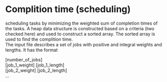 # Complition time (scheduling)
scheduling tasks by minimizing the weighted sum of completion times of the tasks. A heap data structure is constructed based on a criteria (two checked here) and used to construct a sorted array. The sorted array is used to find the complition time.  
The input file describes a set of jobs with positive and integral weights and lengths.  It has the format  
  
[number_of_jobs]  
[job_1_weight] [job_1_length]  
[job_2_weight] [job_2_length]  
...
